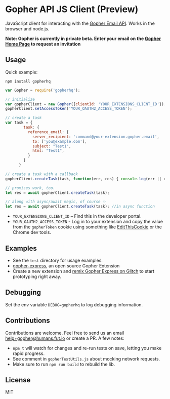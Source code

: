 # Gopher API JS Client (Preview)

JavaScript client for interacting with the [Gopher Email API](https://www.gopher.email). Works in the browser and node.js.

**Note: Gopher is currently in private beta. Enter your email on the [Gopher Home Page](https://www.gopher.email) to request an invitation**

## Usage

Quick example:

```
npm install gopherhq
```

```javascript
var Gopher = require('gopherhq');

// initialize
var gopherClient = new Gopher({clientId: 'YOUR_EXTENSIONS_CLIENT_ID'});
gopherClient.setAccessToken('YOUR_OAUTH2_ACCESS_TOKEN');

// create a task
var task = {
        task: {
          reference_email: {
            server_recipient: 'command@your-extension.gopher.email',
            to: ['you@example.com'],
            subject: "Test1",
            html: "Test1",
          }
        }
      }

// create a task with a callback
gopherClient.createTask(task, function(err, res) { console.log(err || res)});

// promises work, too.
let res = await gopherClient.createTask(task);

// along with async/await magic, of course ✨
let res = await gopherClient.createTask(task); //in async function
```

* `YOUR_EXTENSIONS_CLIENT_ID` – Find this in the developer portal.
* `YOUR_OAUTH2_ACCESS_TOKEN` - Log in to your extension and copy the value from the `gopherToken` cookie using something like [EditThisCookie](http://www.editthiscookie.com/) or the Chrome dev tools.

## Examples

* See the `test` directory for usage examples.
* [gopher-express](https://github.com/gopherhq/gopher-express), an open source Gopher Extension
* Create a new extension and [remix Gopher Express on Glitch](https://glitch.com/edit/#!/gopher-express) to start prototyping right away.

## Debugging

Set the env variable `DEBUG=gopherhq` to log debugging information.

## Contributions

Contributions are welcome. Feel free to send us an email help+gopher@humans.fut.io or create a PR. A few notes:

* `npm t` will watch for changes and re-run tests on save, letting you make rapid progress.
* See comment in `gopherTestUtils.js` about mocking network requests.
* Make sure to run `npm run build` to rebuild the lib.

## License

MIT
